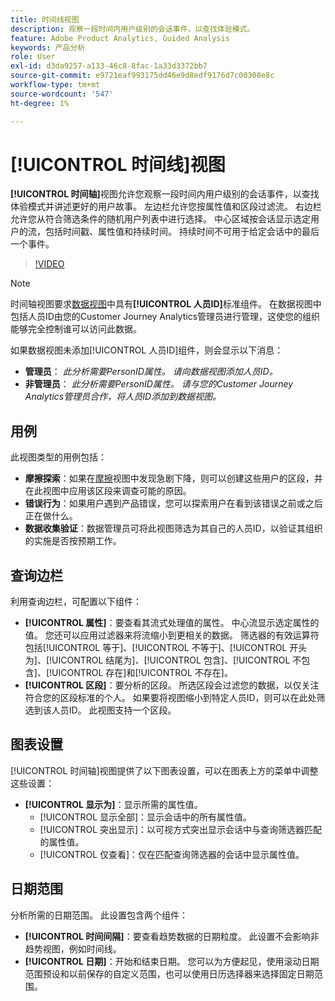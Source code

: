 ```yaml
---
title: 时间线视图
description: 观察一段时间内用户级别的会话事件，以查找体验模式。
feature: Adobe Product Analytics, Guided Analysis
keywords: 产品分析
role: User
exl-id: d3da9257-a133-46c8-8fac-1a33d3372bb7
source-git-commit: e9721eaf993175dd46e9d8edf9176d7c00308e8c
workflow-type: tm+mt
source-wordcount: '547'
ht-degree: 1%

---
```


# [!UICONTROL 时间线]视图

**[!UICONTROL 时间轴]**&#x200B;视图允许您观察一段时间内用户级别的会话事件，以查找体验模式并讲述更好的用户故事。 左边栏允许您按属性值和区段过滤流。 右边栏允许您从符合筛选条件的随机用户列表中进行选择。 中心区域按会话显示选定用户的流，包括时间戳、属性值和持续时间。 持续时间不可用于给定会话中的最后一个事件。

>[!VIDEO](https://video.tv.adobe.com/v/3427810/?learn=on)

>[!NOTE]
>
>时间轴视图要求[数据视图](/help/data-views/component-reference.md#optional)中具有&#x200B;**[!UICONTROL 人员ID]**&#x200B;标准组件。 在数据视图中包括人员ID由您的Customer Journey Analytics管理员进行管理，这使您的组织能够完全控制谁可以访问此数据。

如果数据视图未添加[!UICONTROL 人员ID]组件，则会显示以下消息：

* **管理员**： *此分析需要PersonID属性。 请向数据视图添加人员ID。*
* **非管理员**： *此分析需要PersonID属性。 请与您的Customer Journey Analytics管理员合作，将人员ID添加到数据视图。*

## 用例

此视图类型的用例包括：

* **摩擦探索**：如果在[摩擦](friction.md)视图中发现急剧下降，则可以创建这些用户的区段，并在此视图中应用该区段来调查可能的原因。
* **错误行为**：如果用户遇到产品错误，您可以探索用户在看到该错误之前或之后正在做什么。
* **数据收集验证**：数据管理员可将此视图筛选为其自己的人员ID，以验证其组织的实施是否按预期工作。

## 查询边栏

利用查询边栏，可配置以下组件：

* **[!UICONTROL 属性]**：要查看其流式处理值的属性。 中心流显示选定属性的值。 您还可以应用过滤器来将流缩小到更相关的数据。 筛选器的有效运算符包括[!UICONTROL 等于]、[!UICONTROL 不等于]、[!UICONTROL 开头为]、[!UICONTROL 结尾为]、[!UICONTROL 包含]、[!UICONTROL 不包含]、[!UICONTROL 存在]和[!UICONTROL 不存在]。
* **[!UICONTROL 区段]**：要分析的区段。 所选区段会过滤您的数据，以仅关注符合您的区段标准的个人。 如果要将视图缩小到特定人员ID，则可以在此处筛选到该人员ID。 此视图支持一个区段。

## 图表设置

[!UICONTROL 时间轴]视图提供了以下图表设置，可以在图表上方的菜单中调整这些设置：

* **[!UICONTROL 显示为]**：显示所需的属性值。
   * [!UICONTROL 显示全部]：显示会话中的所有属性值。
   * [!UICONTROL 突出显示]：以可视方式突出显示会话中与查询筛选器匹配的属性值。
   * [!UICONTROL 仅查看]：仅在匹配查询筛选器的会话中显示属性值。

## 日期范围

分析所需的日期范围。 此设置包含两个组件：

* **[!UICONTROL 时间间隔]**：要查看趋势数据的日期粒度。 此设置不会影响非趋势视图，例如时间线。
* **[!UICONTROL 日期]**：开始和结束日期。 您可以为方便起见，使用滚动日期范围预设和以前保存的自定义范围，也可以使用日历选择器来选择固定日期范围。

